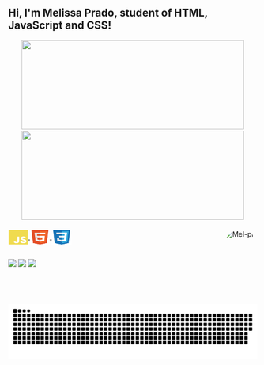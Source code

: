 ## Hi, I'm Melissa Prado, student of HTML, JavaScript and CSS!
<div align="center">
  <a href="https://github.com/mellprado">
  <img height="180em" width="450em" src="https://github-readme-stats.vercel.app/api?username=mellprado&show_icons=true&theme=dracula&include_all_commits=true&count_private=true"/>
  <img height="180em" width="450em" src="https://github-readme-stats.vercel.app/api/top-langs/?username=mellprado&layout=compact&langs_count=7&theme=dracula"/>
</div>
<div style="display: inline_block"><br>
  <img align="center" alt="Mel-Js" height="30" width="40" src="https://raw.githubusercontent.com/devicons/devicon/master/icons/javascript/javascript-plain.svg">
  <img align="center" alt="Mel-HTML" height="30" width="40" src="https://raw.githubusercontent.com/devicons/devicon/master/icons/html5/html5-original.svg">
  <img align="center" alt="Mel-CSS" height="30" width="40" src="https://raw.githubusercontent.com/devicons/devicon/master/icons/css3/css3-original.svg">
  <img align="right" alt="Mel-pic" height="150" style="border-radius:50px;" src="https://cdn.discordapp.com/attachments/824686347369447428/988980665594839080/AirBrush_20220225163428.png">
</div>
  
  ##
 
<div> 
  <a href="https://instagram.com/mel.psouza" target="_blank"><img src="https://img.shields.io/badge/-Instagram-%23E4405F?style=for-the-badge&logo=instagram&logoColor=white" target="_blank"></a>
  <a href = "mailto:melpradomedvet@gmail.com"><img src="https://img.shields.io/badge/-Gmail-%23333?style=for-the-badge&logo=gmail&logoColor=white" target="_blank"></a>
  <a href="https://www.linkedin.com/in/melprado" target="_blank"><img src="https://img.shields.io/badge/-LinkedIn-%230077B5?style=for-the-badge&logo=linkedin&logoColor=white" target="_blank"></a> 
 
  ![Snake animation](https://github.com/mellprado/mellprado/blob/output/github-contribution-grid-snake.svg)
 
</div>
